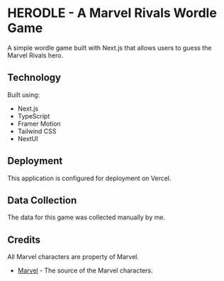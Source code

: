 # HERODLE - A Marvel Rivals Wordle Game

A simple wordle game built with Next.js that allows users to guess the Marvel Rivals hero.

## Technology

Built using:

- Next.js
- TypeScript
- Framer Motion
- Tailwind CSS
- NextUI

## Deployment

This application is configured for deployment on Vercel.

## Data Collection

The data for this game was collected manually by me.

## Credits

All Marvel characters are property of Marvel.

- [Marvel](https://marvelrivals.com/) - The source of the Marvel characters.
